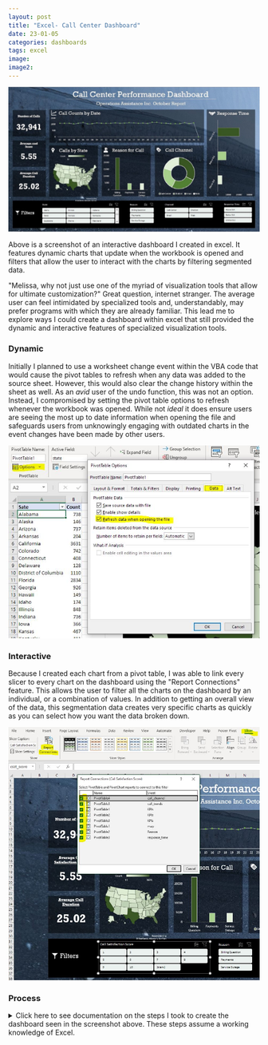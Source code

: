 ```yaml
---
layout: post
title: "Excel- Call Center Dashboard"
date: 23-01-05
categories: dashboards
tags: excel
image:
image2:
---
```


![Screenshot of an interactive dashboard built in Excel](/assets/article_images/2023-01-05-excel_dashboard/Call_Center_Dashboard.JPG)

Above is a screenshot of an interactive dashboard I created in excel. It features dynamic charts that update when the workbook is opened and filters that allow the user to interact with the charts by filtering segmented data.

"Melissa, why not just use one of the myriad of visualization tools that allow for ultimate customization?" Great question, internet stranger. The average user can feel intimidated by specialized tools and, understandably, may prefer programs with which they are already familiar. This lead me to explore ways I could create a dashboard within excel that still provided the dynamic and interactive features of specialized visualization tools.  

### Dynamic

Initially I planned to use a worksheet change event within the VBA code that would cause the pivot tables to refresh when any data was added to the source sheet. However, this would also clear the change history within the sheet as well. As an *avid* user of the undo function, this was not an option. Instead, I compromised by setting the pivot table options to refresh whenever the workbook was opened. While not *ideal* it does ensure users are seeing the most up to date information when opening the file and safeguards users from unknowingly engaging with outdated charts in the event changes have been made by other users.  

![Pivot tables set to automatically refresh when file is opened](/assets/article_images/2023-01-05-excel_dashboard/refresh_data.JPG)

### Interactive

Because I created each chart from a pivot table, I was able to link every slicer to every chart on the dashboard using the "Report Connections" feature. This allows the user to filter all the charts on the dashboard by an individual, or a combination of values. In addition to getting an overall view of the data, this segmentation data creates very specific charts as quickly as you can select how you want the data broken down.

![Connect all Pivot Tables to slicers](/assets/article_images/2023-01-05-excel_dashboard/slicer_report_connections.JPG)

### Process
<details>
  <summary markdown="span">Click here to see documentation on the steps I took to create the dashboard seen in the screenshot above. These steps assume a working knowledge of Excel.</summary>

#### Download and open dataset

This exercise uses the call center data from the [Real World Fake Dataset](https://www.kaggle.com/datasets/mesumraza/real-world-fake-dataset-for-practice) that can be found on kaggle.

#### Copy dataset to preserve original and then clean the data

- copy file
- check data types
- extract the day from the call\_timestamp column to use in a line chart

#### Create pivot tables and charts

- Create separate sheets for each chart
  - Line Chart for the call trends
  - A doughnut chart for the Call channel
  - A map for the states
  - A column chart for the reason of calling
  - A bar chart for the response time
  - Key Performance Indicators (KPI's)

##### Call Trends Line Chart

- Insert a pivot table on the "call\_trends" sheet
- Select all the call center data for the pivot chart
- Add "call\_day" to rows
- Add "id" to values
- Insert a line chart with markers using the data in this table
- For each chart we insert we will edit the layout and design of this chart when we design our dashboard

##### Call Channel Doughnut Chart

- Create a pivot table as above adding "channel" to rows instead of "call\_day"
- Insert a doughnut chart

##### Map

- Create pivot chart as above using "state" for rows

If we insert a map at this step, we will get an error. Instead:

- Copy all data from the pivot table
- Paste "values" in a blank cell
- Select the pasted data
- Insert Map from the charts options
- Select "Filled Map"
- With the chart selected, under the "Chart Design" tab, click "Select Data"
- In the "Select Data Source" dialog box, click the up arrow next to "Chart Data Range"
- Select the Pivot Table data
- Now that the map is connected to the pivot table, delete the copied data
- *Workaround provided by [Simon Sez IT](https://www.simonsezit.com/article/excel-map-chart/#:~:text=If%20we%20try%20to%20create%20a%20map%20chart%20directly%20from%20our%20Pivot%20Table%2C%20we%20will%20receive%20a%20message%20letting%20us%20know%20we%20cannot%20create%20this%20chart%20type%20using%20data%20inside%20a%20Pivot%20Table.%C2%A0)*

##### Reason for Calling Column Chart

- Create pivot chart as above using "reason" for rows
- Insert a column chart

##### Response Time Bar Chart

- Create a pivot table as above using "response\_time" for rows
- Insert a bar chart

##### Key Performance Indicators (KPI's)

- Create a pivot table adding "customer\_name" to values
- Create a second pivot table adding "csat\_score" to values
  - Click on the calculation just added to values and select "Value Field Settings"
  - Under "Summarize Values By" select "Average"
- Create a third pivot chart selecting "call duration in minutes" to values and set to average as above
- In a cell under each pivot chart type "=" and then select the pivot chart above. Label these "Get Pivot Data" (We will use this later)

#### Build Dashboard

- Create another sheet named "Dashboard"
- Remove the grid lines
- Under "Page Layout," insert a background picture
  - Choose a picture that is monochromatic without a lot of geometry that may obscure the actual dashboard
- Insert a text box at top center for your header, naming the dashboard "Performance Dashboard"
  - Remove fill and line from text box
- Insert a line below the header
- Insert a subheading below naming your fictional call center
- Format header and sub header to be visually pleasing
- Insert a rectangle and as the background for the line chart
- Under "Format Shape", set transparency of rectangles to ~60% and select "No line" under "Line Heading"
- Copy and paste the rectangle, one for each chart with three more for the KPIs
- Arrange and resize rectangles in a visually appealing layout for the dashboard
- Insert and size a text box, creating a heading for one chart
- Copy and paste the text box into each rectangle created in the last step, naming each chart and KPI
  - Call trends
  - Call channel
  - Calls by state
  - Call Reasons
  - Response time
  - Number of Calls
  - Average Satisfaction Score
  - Average Call Duration
- Insert icons for each chart indicating the data found in the chart
- Copy and paste each chart from their original sheets to their respective rectangle on the dashboard
- Format charts to, again, be visually appealing making sure the data is easy to read
  - Remove backgrounds and extraneous information, resize, uniform fonts and colors
- Create a text box for each KPI
  - In the formula bar for each text box type "=" then click on the cell created under "Get Pivot Data" for each respective KPI
  - Format the text
- Create filters (slicers) for the data, making the dashboard interactive
- Select the line chart
- Click "Insert" -> "Slicer"
- Select data to filter by
  - call\_trends
  - call channel
  - csat\_score
  - reason
  - response\_time
- Right click on a slicer, and select "Report Connections"
- Select each pivot table used in the dashboard to connect the slicers to each chart
- Repeat for each slicer
- Format slicers
  - Slicers can be customized by select "more" -> "new slicer style" under the Slicer Ribbon option
- Resize and layout slicers in dashboard

For a more detailed description, you can follow the video below that uses a different data set. Or, follow the steps found in [this article](https://medium.com/@Armonia1999/data-analysis-project-excel-dashboard-10c6160f2dbe) that uses the same data set as the above dashboard.
{% include excel_dashboard_youtube.html id="20zDV9MNE0s"%}

</details>